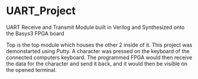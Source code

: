 # UART_Project
UART Receive and Transmit Module built in Verilog and Synthesized onto the Basys3 FPGA board

Top is the top module which houses the other 2 inside of it. 
This project was demonstarted using Putty.
A character was pressed on the keyboard of the connected computers keyboard. 
The programmed FPGA would then receive the data for the character and send it back, and it would then be visible on the opened terminal.
